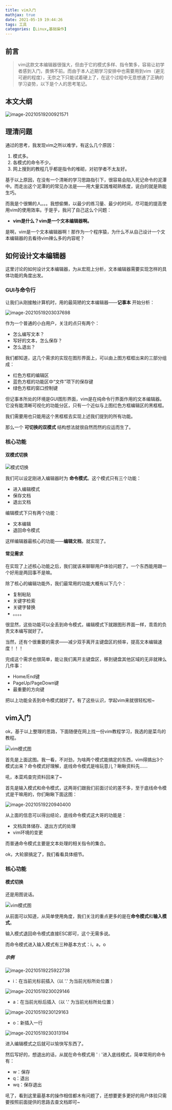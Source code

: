 ```yaml
---
title: vim入门
mathjax: true
date: 2021-05-19 19:44:26
tags: 工具
categories: [Linux,基础操作]
---
```


## 前言

> vim这款文本编辑器很强大，但由于它的模式多样、指令繁多，容易让初学者感到入门，畏惧不前。而由于本人近期学习安排中也需要用到vim（避无可避的程度），无奈之下只能试着硬上了，在这个过程中无意想通了正确的学习姿势，以下是个人的思考笔记。

<!--more-->

## 本文大纲

![image-20210519200921571](https://photos-1302100213.cos.ap-guangzhou.myqcloud.com/imgs/Blog/image-20210519200921571.png)

## 理清问题

通过的思考，我发现vim之所以难学，有这么几个原因：

1. 模式多。
2. 各模式的命令不少。
3. 网上搜到的教程几乎都是指令的堆砌，对初学者不太友好。

基于以上原因，在没有一个清晰的学习思路指引下，很容易会陷入死记命令的泥潭中。而走出这个泥潭的的常见办法是——用大量实践堆砌熟练度，说白的就是熟能生巧。

而我是个很懒的人。。。我想偷懒，以最少的练习量、最少的时间，尽可能的提高使用vim的使用效率。于是乎，我问了自己这么个问题：

- **vim是什么？vim是一个文本编辑器啊。**

是啊，vim是一个文本编辑器啊！那作为一个程序猿，为什么不从自己设计一个文本编辑器的去看待vim辣么多的内容呢？

## 如何设计文本编辑器

这里讨论的如何设计文本编辑器，为从宏观上分析，文本编辑器需要实现怎样的具体功能的角度出发。

### GUI与命令行

让我们从刚接触计算机时，用的最简陋的文本编辑器——**记事本** 开始分析：

![image-20210519203037698](https://photos-1302100213.cos.ap-guangzhou.myqcloud.com/imgs/Blog/image-20210519203037698.png)

作为一个普通的小白用户，关注的点只有两个：

- 怎么编写文本？
- 写好的文本，怎么保存？
- 怎么退出？

我们都知道，这几个需求的实现在图形界面上，可以由上图方框框出来的三部分组成：

- 红色方框的编辑区
- 蓝色方框的功能区中“文件”项下的保存键
- 绿色方框的窗口控制键

但记事本所处的环境是GUI图形界面，vim是在纯命令行界面作用的文本编辑器。它没有能清晰可视化的功能分区，只有一个近似与上图红色方框编辑区的黑框框。

我们需要用也只能用这个黑框框去实现上述我们提到的所有功能。

那么一个  **可切换的双模式** 结构想法就很自然而然的应运而生了。

### 核心功能

#### 双模式切换

![模式切换](https://photos-1302100213.cos.ap-guangzhou.myqcloud.com/imgs/Blog/%E6%A8%A1%E5%BC%8F%E5%88%87%E6%8D%A2.png)

我们可以设定刚进入编辑器时为 **命令模式**。这个模式只有三个功能：

- 进入编辑模式
- 保存文档
- 退出文档

编辑模式下只有两个功能：

- 文本编辑
- 退回命令模式

这样编辑器最核心的功能——**编辑文档**，就实现了。

#### 常见需求

在实现了上述核心功能之后，我们就该来聊聊用户体验问题了。一个东西能用跟一个好用是两回事不是嘛。

除了核心的编辑功能外，我们最常用的功能大概有以下几个：

- 复制粘贴
- 关键字检索
- 关键字替换
- 。。。。

很显然，这些功能可以全丢到命令模式，编辑模式下就跟图形界面一样，乖乖的负责文本编写就好了。

当然，还有个很重要的需求——减少双手离开主键盘区的频率，提高文本编辑速度！！！

完成这个需求也很简单，能让我们离开主键盘区，移到键盘其他区域的无非就辣么几件事：

- Home/End键
- PageUp/PageDown键
- 最重要的方向键

把以上功能全丢到命令模式就好了。有了这些认识，学起vim来就很轻松啦~



## vim入门

ok，基于以上整理的思路，下面随便在网上找一份vim教程学习，我选的是菜鸟的教程。

![vim模式图](https://photos-1302100213.cos.ap-guangzhou.myqcloud.com/imgs/Blog/vim%E6%A8%A1%E5%BC%8F%E5%9B%BE.png)

首先是上面这图。我一看，不对劲，为啥两个模式能搞定的东西，vim得搞出3个模式出来？命令模式好理解，底线命令模式是啥玩意儿？瞅瞅资料先......

吼，本菜鸡查完资料回来了~

首先是输入模式和命令模式，这两哥们跟我们前面讨论的差不多，至于底线命令模式是干嘛用的，你们瞅瞅下面这图：

![image-20210519220940400](https://photos-1302100213.cos.ap-guangzhou.myqcloud.com/imgs/Blog/image-20210519220940400.png)

从上面的信息可以得出结论，底线命令模式这大哥的功能是：

- 文档具体储存、退出方式的处理
- vim环境的变更

而普通命令模式主要是文本处理的相关指令的集合。

ok，大轮廓搞定了，我们看看具体细节。

### 核心功能

#### 模式切换

还是用图说话。

![vim模式图](https://photos-1302100213.cos.ap-guangzhou.myqcloud.com/imgs/Blog/vim%E6%A8%A1%E5%BC%8F%E5%9B%BE.png)



从前面可以知道，从简单使用角度，我们关注的重点更多的是在**命令模式**和**输入模式**。

输入模式退回命令模式直接ESC即可，这个无需多说。

而命令模式进入输入模式有三种基本方式：i，a，o

##### 示例

![image-20210519225922738](https://photos-1302100213.cos.ap-guangzhou.myqcloud.com/imgs/Blog/image-20210519225922738.png)

- i：在当前光标前插入（以 '.' 为当前光标所处位置 ）

![image-20210519230029146](https://photos-1302100213.cos.ap-guangzhou.myqcloud.com/imgs/Blog/image-20210519230029146.png)

- a：在当前光标后插入（以 '.' 为当前光标所处位置 ）

![image-20210519230129163](https://photos-1302100213.cos.ap-guangzhou.myqcloud.com/imgs/Blog/image-20210519230129163.png)

- o：新插入一行

![image-20210519230313194](https://photos-1302100213.cos.ap-guangzhou.myqcloud.com/imgs/Blog/image-20210519230313194.png)

进入编辑模式之后就可以愉快写东西了。

然后写好的，想退出的话，从就在命令模式用 ' : '进入底线模式，简单常用的命令有：

- w：保存
- q：退出
- wq：保存退出

吼了，看到这里最基本的操作相信都木有问题了，还想要更多更好的用户体验只需要按照前面提供的思路去查文档即可~
